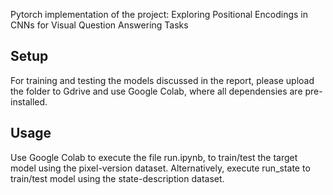 Pytorch implementation of the project: Exploring Positional Encodings in CNNs for Visual Question Answering Tasks

## Setup

For training and testing the models discussed in the report, please upload the folder to Gdrive and use Google Colab, where all dependensies are pre-installed.

## Usage

Use Google Colab to execute the file run.ipynb, to train/test the target model using the pixel-version dataset. Alternatively, execute run_state to train/test model using the state-description dataset.
